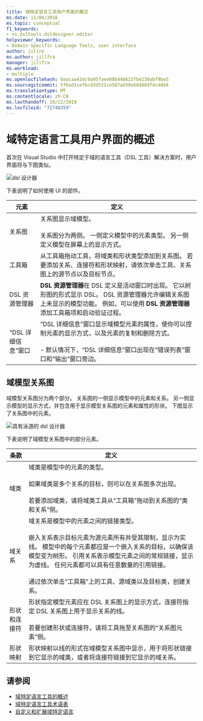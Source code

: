 ```yaml
---
title: 域特定语言工具用户界面的概述
ms.date: 11/04/2016
ms.topic: conceptual
f1_keywords:
- vs.dsltools.dsldesigner.editor
helpviewer_keywords:
- Domain-Specific Language Tools, user interface
author: jillre
ms.author: jillfra
manager: jillfra
ms.workload:
- multiple
ms.openlocfilehash: 8aacaa43dc9a95faee886440623fb4238abf9be5
ms.sourcegitcommit: 5f6ad1cefbcd3d531ce587ad30e684684f4c4d44
ms.translationtype: MT
ms.contentlocale: zh-CN
ms.lasthandoff: 10/22/2019
ms.locfileid: "72748359"
---
```

# <a name="overview-of-the-domain-specific-language-tools-user-interface"></a>域特定语言工具用户界面的概述
首次在 Visual Studio 中打开特定于域的语言工具（DSL 工具）解决方案时，用户界面将与下图类似。

 ![dsl 设计器](../modeling/media/dsl_designer.png)

 下表说明了如何使用 UI 的部件。

|**元素**|**定义**|
|-|-|
|关系图|关系图显示域模型。<br /><br /> 关系图分为两侧。 一侧定义模型中的元素类型。 另一侧定义模型在屏幕上的显示方式。|
|工具箱|从工具箱拖动工具，将域类和形状类型添加到关系图。 若要添加关系、连接符和形状映射，请依次单击工具、关系图上的源节点以及目标节点。|
|DSL 资源管理器|**DSL 资源管理器**在 DSL 定义是活动窗口时出现。 它以树形图的形式显示 DSL。 DSL 资源管理器允许编辑关系图上未显示的模型功能。 例如，可以使用 **DSL 资源管理器**添加工具箱项和启动验证过程。|
|“DSL 详细信息”窗口|“DSL 详细信息”窗口显示域模型元素的属性，使你可以控制元素的显示方式，以及元素的复制和删除方式。<br /><br /> - 默认情况下，“DSL 详细信息”窗口出现在“错误列表”窗口和“输出”窗口旁边。|

## <a name="the-domain-model-diagram"></a>域模型关系图
 域模型关系图分为两个部分。 关系图的一侧显示模型中的元素和关系。 另一侧显示模型的显示方式，并包含用于显示模型关系图的元素和属性的形状。 下图显示了关系图中的元素。

 ![具有泳道的 dsl 设计器](../modeling/media/dsl_desinger.png)

 下表说明了域模型关系图中的部分元素。

|**条款**|**定义**|
|-|-|
|域类|域类是模型中的元素的类型。<br /><br /> 如果域类是多个关系的目标，则可以在关系图多次出现。<br /><br /> 若要添加域类，请将域类工具从“工具箱”拖动到关系图的“类和关系”侧。|
|域关系|域关系是模型中的元素之间的链接类型。<br /><br /> 嵌入关系表示目标元素为源元素所有并受其限制，显示为实线。 模型中的每个元素都应是一个嵌入关系的目标，以确保该模型变为树形。 引用关系表示模型元素之间的常规链接，显示为虚线。 任何元素都可以具有任意数量的引用链接。<br /><br /> 通过依次单击“工具箱”上的工具、源域类以及目标类，创建关系。|
|形状和连接符|形状指定模型元素应在 DSL 关系图上的显示方式，连接符指定 DSL 关系图上用于显示关系的线。<br /><br /> 若要创建形状或连接符，请将工具拖至关系图的“关系图元素”侧。|
|形状映射|形状映射以线的形式在域模型关系图中显示，用于将形状链接到它显示的域类，或者将连接符链接到它显示的域关系。|

## <a name="see-also"></a>请参阅

- [域特定语言工具的概述](../modeling/overview-of-domain-specific-language-tools.md)
- [域特定语言工具术语表](https://msdn.microsoft.com/ca5e84cb-a315-465c-be24-76aa3df276aa)
- [自定义和扩展域特定语言](../modeling/customizing-and-extending-a-domain-specific-language.md)